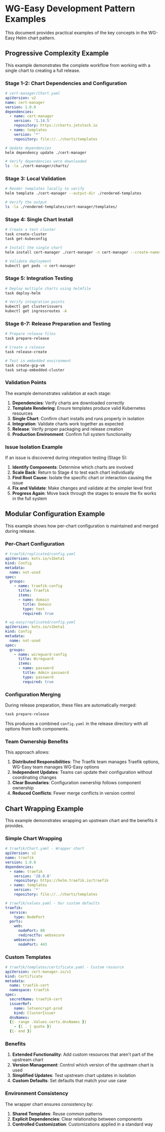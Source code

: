 # WG-Easy Development Pattern Examples

This document provides practical examples of the key concepts in the WG-Easy Helm chart pattern.

## Progressive Complexity Example

This example demonstrates the complete workflow from working with a single chart to creating a full release.

### Stage 1-2: Chart Dependencies and Configuration

```yaml
# cert-manager/Chart.yaml
apiVersion: v2
name: cert-manager
version: 1.0.0
dependencies:
  - name: cert-manager
    version: '1.14.5'
    repository: https://charts.jetstack.io
  - name: templates
    version: '*'
    repository: file://../charts/templates
```

```bash
# Update dependencies
helm dependency update ./cert-manager

# Verify dependencies were downloaded
ls -la ./cert-manager/charts/
```

### Stage 3: Local Validation

```bash
# Render templates locally to verify
helm template ./cert-manager --output-dir ./rendered-templates

# Verify the output
ls -la ./rendered-templates/cert-manager/templates/
```

### Stage 4: Single Chart Install

```bash
# Create a test cluster
task create-cluster
task get-kubeconfig

# Install the single chart
helm install cert-manager ./cert-manager -n cert-manager --create-namespace

# Validate deployment
kubectl get pods -n cert-manager
```

### Stage 5: Integration Testing

```bash
# Deploy multiple charts using helmfile
task deploy-helm

# Verify integration points
kubectl get clusterissuers
kubectl get ingressroutes -A
```

### Stage 6-7: Release Preparation and Testing

```bash
# Prepare release files
task prepare-release

# Create a release
task release-create

# Test in embedded environment
task create-gcp-vm
task setup-embedded-cluster
```

### Validation Points

The example demonstrates validation at each stage:

1. **Dependencies**: Verify charts are downloaded correctly
2. **Template Rendering**: Ensure templates produce valid Kubernetes resources
3. **Single Chart**: Confirm chart installs and runs properly in isolation
4. **Integration**: Validate charts work together as expected
5. **Release**: Verify proper packaging and release creation
6. **Production Environment**: Confirm full system functionality

### Issue Isolation Example

If an issue is discovered during integration testing (Stage 5):

1. **Identify Components**: Determine which charts are involved
2. **Scale Back**: Return to Stage 4 to test each chart individually
3. **Find Root Cause**: Isolate the specific chart or interaction causing the issue
4. **Fix and Validate**: Make changes and validate at the simpler level first
5. **Progress Again**: Move back through the stages to ensure the fix works in the full system

## Modular Configuration Example

This example shows how per-chart configuration is maintained and merged during release.

### Per-Chart Configuration

```yaml
# traefik/replicated/config.yaml
apiVersion: kots.io/v1beta1
kind: Config
metadata:
  name: not-used
spec:
  groups:
    - name: traefik-config
      title: Traefik
      items:
      - name: domain
        title: Domain
        type: text
        required: true
```

```yaml
# wg-easy/replicated/config.yaml
apiVersion: kots.io/v1beta1
kind: Config
metadata:
  name: not-used
spec:
  groups:
    - name: wireguard-config
      title: Wireguard
      items:
      - name: password
        title: Admin password
        type: password
        required: true
```

### Configuration Merging

During release preparation, these files are automatically merged:

```bash
task prepare-release
```

This produces a combined `config.yaml` in the release directory with all options from both components.

### Team Ownership Benefits

This approach allows:

1. **Distributed Responsibilities**: The Traefik team manages Traefik options, WG-Easy team manages WG-Easy options
2. **Independent Updates**: Teams can update their configuration without coordinating changes
3. **Clear Boundaries**: Configuration ownership follows component ownership
4. **Reduced Conflicts**: Fewer merge conflicts in version control

## Chart Wrapping Example

This example demonstrates wrapping an upstream chart and the benefits it provides.

### Simple Chart Wrapping

```yaml
# traefik/Chart.yaml - Wrapper chart
apiVersion: v2
name: traefik
version: 1.0.0
dependencies:
  - name: traefik
    version: '28.0.0'
    repository: https://helm.traefik.io/traefik
  - name: templates
    version: '*'
    repository: file://../charts/templates
```

```yaml
# traefik/values.yaml - Our custom defaults
traefik:
  service:
    type: NodePort
  ports:
    web:
      nodePort: 80
      redirectTo: websecure
    websecure:
      nodePort: 443
```

### Custom Templates

```yaml
# traefik/templates/certificate.yaml - Custom resource
apiVersion: cert-manager.io/v1
kind: Certificate
metadata:
  name: traefik-cert
  namespace: traefik
spec:
  secretName: traefik-cert
  issuerRef:
    name: letsencrypt-prod
    kind: ClusterIssuer
  dnsNames:
  {{- range .Values.certs.dnsNames }}
    - {{ . | quote }}
  {{- end }}
```

### Benefits

1. **Extended Functionality**: Add custom resources that aren't part of the upstream chart
2. **Version Management**: Control which version of the upstream chart is used
3. **Simplified Updates**: Test upstream chart updates in isolation
4. **Custom Defaults**: Set defaults that match your use case

### Environment Consistency

The wrapper chart ensures consistency by:

1. **Shared Templates**: Reuse common patterns
2. **Explicit Dependencies**: Clear relationship between components
3. **Controlled Customization**: Customizations applied in a standard way
